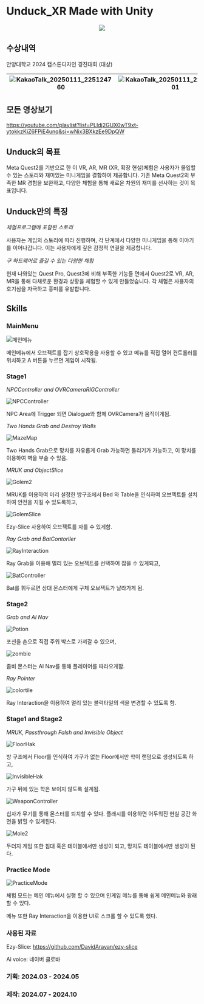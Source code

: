 # Unduck_XR Made with Unity

<p align="center"><img src="https://github.com/user-attachments/assets/5488a343-1f6e-443b-b21b-6c48b81bc194"></p>



## 수상내역

안양대학교 2024 캡스톤디자인 경진대회 (대상)

![KakaoTalk_20250111_225124760](https://github.com/user-attachments/assets/2f493ca0-eab6-4ac3-88df-8b3815d51d9d) | ![KakaoTalk_20250111_225124760_01](https://github.com/user-attachments/assets/0e834330-3047-44d6-9d0e-f3d3e4996fbb)
---|---|


## 모든 영상보기

https://youtube.com/playlist?list=PLIdj2GUX0wT9xt-ytokkzKiZ6FPiE4unq&si=wNix3BXkzEe9DpQW

## Unduck의 목표

Meta Quest2를 기반으로 한 이 VR, AR, MR (XR, 확장 현실)체험은 사용자가 몰입할 수 있는 스토리와 재미있는 미니게임을 결합하여 제공합니다. 기존 Meta Quest2의 부족한 MR 경험을 보완하고, 다양한 체험을 통해 새로운 차원의 재미를 선사하는 것이 목표입니다.

## Unduck만의 특징

*체험프로그램에 포함된 스토리*

사용자는 게임의 스토리에 따라 진행하며, 각 단계에서 다양한 미니게임을 통해 이야기를 이어나갑니다. 이는 사용자에게 깊은 감정적 연결을 제공합니다.

  
*구 하드웨어로 즐길 수 있는 다양한 체험*

현재 나와있는 Quest Pro, Quest3에 비해 부족한 기능들 면에서 Quest2로 VR, AR, MR을 통해 다채로운 환경과 상황을 체험할 수 있게 만들었습니다. 각 체험은 사용자의 호기심을 자극하고 흥미를 유발합니다.

## Skills
### MainMenu

![메인메뉴](https://github.com/user-attachments/assets/c72540a2-2bf2-4c5d-8327-ff7784bb2994)

메인메뉴에서 오브젝트를 잡기 상호작용을 사용할 수 있고 메뉴를 직접 열어 컨트롤러를 위치하고 A 버튼을 누르면 게임이 시작됨.

### Stage1

*NPCController and OVRCameraRIGController*

![NPCController](https://github.com/user-attachments/assets/f7524f2f-b4e6-451b-92cf-e4dcc73612a7)

NPC Area에 Trigger 되면 Dialogue와 함께 OVRCamera가 움직이게됨.

*Two Hands Grab and Destroy Walls*

![MazeMap](https://github.com/user-attachments/assets/dcd32271-0ce7-4e17-9921-83f6d6b1915c)

Two Hands Grab으로 망치를 자유롭게 Grab 가능하면 돌리기가 가능하고, 이 망치를 이용하여 벽을 부술 수 있음.

*MRUK and ObjectSlice*

![Golem2](https://github.com/user-attachments/assets/e85ed1fe-715d-4c26-8efa-780727c80f13)

MRUK를 이용하여 미리 설정한 방구조에서 Bed 와 Table을 인식하여 오브젝트를 설치하여 안전을 지킬 수 있도록하고,

![GolemSlice](https://github.com/user-attachments/assets/87228c3a-9f17-486c-986b-dc6d08eb22d1)

 Ezy-Slice 사용하여 오브젝트를 자를 수 있게함.

*Ray Grab and BatContorller*

![RayInteraction](https://github.com/user-attachments/assets/7b5d8baf-4b52-4784-9f11-e048f93a8c3b)

Ray Grab을 이용해 멀리 있는 오브젝트를 선택하여 잡을 수 있게되고, 

![BatController](https://github.com/user-attachments/assets/0278bc17-66ee-4f75-9068-172534bb83b6)

Bat를 휘두르면 상대 몬스터에게 구체 오브젝트가 날라가게 됨.

### Stage2

*Grab and AI Nav*

![Potion](https://github.com/user-attachments/assets/0180809e-0a29-42b0-92b5-0ebb9333bddc)

포션을 손으로 직접 주워 박스로 가져갈 수 있으며, 

![zombie](https://github.com/user-attachments/assets/80ca4e3a-9dc6-4c4c-b22f-997b6f0a2cf0)

좀비 몬스터는 AI Nav를 통해 플레이어를 따라오게함.

*Ray Pointer*

![colortile](https://github.com/user-attachments/assets/b6f3e358-c4ff-4f00-9614-549c8fc449f4)

Ray Interaction을 이용하여 멀리 있는 블럭타일의 색을 변경할 수 있도록 함.

### Stage1 and Stage2

*MRUK, Passthrough Falsh and Invisible Object*

![FloorHak](https://github.com/user-attachments/assets/45cdf220-e7b1-4a58-9140-97d1d1b6840b)

방 구조에서 Floor를 인식하여 가구가 없는 Floor에서만 학이 랜덤으로 생성되도록 하고, 

![InvisibleHak](https://github.com/user-attachments/assets/cf4da47b-66f1-4c04-819e-5bec3849e26c)

가구 뒤에 있는 학은 보이지 않도록 설계됨.

![WeaponController](https://github.com/user-attachments/assets/0b22bcb6-a8c2-4e41-b09c-f2ddf09d5b9d)

십자가 무기를 통해 몬스터를 퇴치할 수 있다. 플래시를 이용하면 어두워진 현실 공간 화면을 밝힐 수 있게된다.

![Mole2](https://github.com/user-attachments/assets/7673c2fc-bebf-4cae-a3db-3cb5bf179e27)

두더지 게임 또한 침대 혹은 테이블에서만 생성이 되고, 망치도 테이블에서만 생성이 된다. 

### Practice Mode

![PracticeMode](https://github.com/user-attachments/assets/ef66db35-4d49-4057-9b72-d8bb4ac386f8)

체험 모드는 메인 메뉴에서 실행 할 수 있으며 인게임 메뉴를 통해 쉽게 메인메뉴와 왕래할 수 있다.

메뉴 또한 Ray Interaction을 이용한 UI로 스크롤 할 수 있도록 했다.

### 사용된 자료

Ezy-Slice: https://github.com/DavidArayan/ezy-slice

Ai voice: 네이버 클로바

### 기획: 2024.03 - 2024.05
### 제작: 2024.07 - 2024.10
